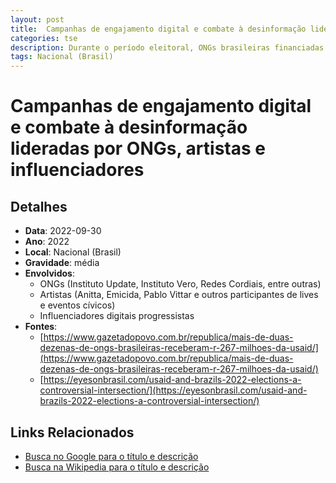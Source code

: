 ```yaml
---
layout: post
title:  Campanhas de engajamento digital e combate à desinformação lideradas por ONGs, artistas e influenciadores
categories: tse
description: Durante o período eleitoral, ONGs brasileiras financiadas com verba internacional, artistas e influenciadores digitais participaram de campanhas para mobilizar jovens e combater a desinformação, promovendo pautas progressistas e cívicas. As campanhas incluíram divulgação em redes sociais, lives, shows institucionais e ações educativas, com ênfase nas plataformas digitais. Não há comprovação de financiamento estrangeiro direto para campanhas de candidatos, mas as ações beneficiaram indiretamente causas políticas progressistas.
tags: Nacional (Brasil)
---
```


# Campanhas de engajamento digital e combate à desinformação lideradas por ONGs, artistas e influenciadores

## Detalhes
- **Data**: 2022-09-30
- **Ano**: 2022
- **Local**: Nacional (Brasil)
- **Gravidade**: média
- **Envolvidos**:
  - ONGs (Instituto Update, Instituto Vero, Redes Cordiais, entre outras)
  - Artistas (Anitta, Emicida, Pablo Vittar e outros participantes de lives e eventos cívicos)
  - Influenciadores digitais progressistas
- **Fontes**:
  - [https://www.gazetadopovo.com.br/republica/mais-de-duas-dezenas-de-ongs-brasileiras-receberam-r-267-milhoes-da-usaid/](https://www.gazetadopovo.com.br/republica/mais-de-duas-dezenas-de-ongs-brasileiras-receberam-r-267-milhoes-da-usaid/)
  - [https://eyesonbrasil.com/usaid-and-brazils-2022-elections-a-controversial-intersection/](https://eyesonbrasil.com/usaid-and-brazils-2022-elections-a-controversial-intersection/)

## Links Relacionados
- [Busca no Google para o título e descrição](https://www.google.com/search?q=%22Alexandre%20de%20Moraes%22%20Campanhas%20de%20engajamento%20digital%20e%20combate%20%C3%A0%20desinforma%C3%A7%C3%A3o%20lideradas%20por%20ONGs%2C%20artistas%20e%20influenciadores%20Durante%20o%20per%C3%ADodo%20eleitoral%2C%20ONGs%20brasileiras%20financiadas%20com%20verba%20internacional%2C%20artistas%20e%20influenciadores%20digitais%20participaram%20de%20campanhas%20para%20mobilizar%20jovens%20e%20combater%20a%20desinforma%C3%A7%C3%A3o%2C%20promovendo%20pautas%20progressistas%20e%20c%C3%ADvicas.%20As%20campanhas%20inclu%C3%ADram%20divulga%C3%A7%C3%A3o%20em%20redes%20sociais%2C%20lives%2C%20shows%20institucionais%20e%20a%C3%A7%C3%B5es%20educativas%2C%20com%20%C3%AAnfase%20nas%20plataformas%20digitais.%20N%C3%A3o%20h%C3%A1%20comprova%C3%A7%C3%A3o%20de%20financiamento%20estrangeiro%20direto%20para%20campanhas%20de%20candidatos%2C%20mas%20as%20a%C3%A7%C3%B5es%20beneficiaram%20indiretamente%20causas%20pol%C3%ADticas%20progressistas.%20Nacional%20%28Brasil%29%202022)
- [Busca na Wikipedia para o título e descrição](https://en.wikipedia.org/w/index.php?search=%22Alexandre%20de%20Moraes%22%20Campanhas%20de%20engajamento%20digital%20e%20combate%20%C3%A0%20desinforma%C3%A7%C3%A3o%20lideradas%20por%20ONGs%2C%20artistas%20e%20influenciadores%20Durante%20o%20per%C3%ADodo%20eleitoral%2C%20ONGs%20brasileiras%20financiadas%20com%20verba%20internacional%2C%20artistas%20e%20influenciadores%20digitais%20participaram%20de%20campanhas%20para%20mobilizar%20jovens%20e%20combater%20a%20desinforma%C3%A7%C3%A3o%2C%20promovendo%20pautas%20progressistas%20e%20c%C3%ADvicas.%20As%20campanhas%20inclu%C3%ADram%20divulga%C3%A7%C3%A3o%20em%20redes%20sociais%2C%20lives%2C%20shows%20institucionais%20e%20a%C3%A7%C3%B5es%20educativas%2C%20com%20%C3%AAnfase%20nas%20plataformas%20digitais.%20N%C3%A3o%20h%C3%A1%20comprova%C3%A7%C3%A3o%20de%20financiamento%20estrangeiro%20direto%20para%20campanhas%20de%20candidatos%2C%20mas%20as%20a%C3%A7%C3%B5es%20beneficiaram%20indiretamente%20causas%20pol%C3%ADticas%20progressistas.%20Nacional%20%28Brasil%29%202022)
